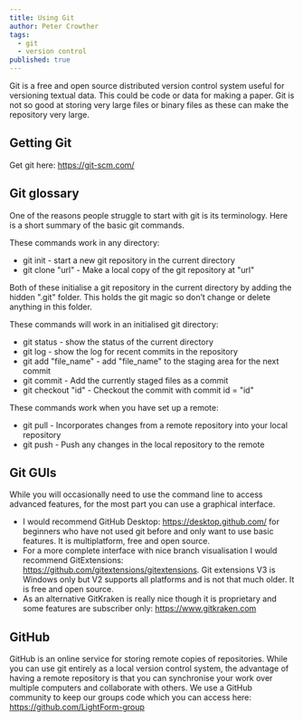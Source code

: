 ```yaml
---
title: Using Git
author: Peter Crowther
tags:
  - git
  - version control
published: true
---
```


Git is a free and open source distributed version control system useful for versioning textual data. This could be code or data for making a paper. Git is not so good at storing very large files or binary files as these can make the repository very large.

## Getting Git

Get git here: https://git-scm.com/

## Git glossary

One of the reasons people struggle to start with git is its terminology. Here is a short summary of the basic git commands.

These commands work in any directory:
* git init - start a new git repository in the current directory
* git clone "url" - Make a local copy of the git repository at "url"

Both of these initialise a git repository in the current directory by adding the hidden ".git" folder. This holds the git magic so don’t change or delete anything in this folder.

These commands will work in an initialised git directory:
* git status - show the status of the current directory
* git log - show the log for recent commits in the repository
* git add "file_name" - add "file_name" to the staging area for the next commit
* git commit - Add the currently staged files as a commit
* git checkout "id" - Checkout the commit with commit id = "id"

These commands work when you have set up a remote:
* git pull - Incorporates changes from a remote repository into your local repository
* git push - Push any changes in the local repository to the remote

## Git GUIs

While you will occasionally need to use the command line to access advanced features, for the most part you can use a graphical interface.

* I would recommend GitHub Desktop: https://desktop.github.com/ for beginners who have not used git before and only want to use basic features. It is multiplatform, free and open source.
* For a more complete interface with nice branch visualisation I would recommend GitExtensions: https://github.com/gitextensions/gitextensions. Git extensions V3 is Windows only but V2 supports all platforms and is not that much older. It is free and open source.
* As an alternative GitKraken is really nice though it is proprietary and some features are subscriber only: https://www.gitkraken.com

## GitHub

GitHub is an online service for storing remote copies of repositories. While you can use git entirely as a local version control system, the advantage of having a remote repository is that you can synchronise your work over multiple computers and collaborate with others. We use a GitHub community to keep our groups code which you can access here: https://github.com/LightForm-group
